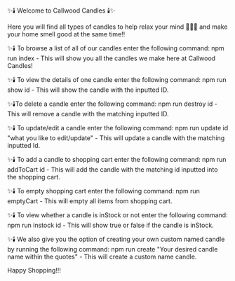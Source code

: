 ✨🕯️ Welcome to Callwood Candles 🕯️✨

Here you will find all types of candles to help relax your mind 💆🏽‍♀️ and make your home smell good at the same time!!

✨🕯️ To browse a list of all of our candles enter the following command:
    npm run index - This will show you all the candles we make here at Callwood Candles!

✨🕯️ To view the details of one candle enter the following command:
    npm run show id - This will show the candle with the inputted ID.

✨🕯️To delete a candle enter the following command:
    npm run destroy id - This will remove a candle with the matching inputted ID.

✨🕯️ To update/edit a candle enter the following command:
    npm run update id "what you like to edit/update" - This will update a candle with the matching inputted Id.

✨🕯️ To add a candle to shopping cart enter the following command:
    npm run addToCart id - This will add the candle with the matching id inputted into the shopping cart.

✨🕯️ To empty shopping cart enter the following command:
    npm run emptyCart - This will empty all items from shopping cart.

✨🕯️ To view whether a candle is inStock or not enter the following command:
    npm run instock id - This will show true or false if the candle is inStock.

✨🕯️ We also give you the option of creating your own custom named candle by running the following command:
    npm run create "Your desired candle name within the quotes" - This will create a custom name candle.


Happy Shopping!!!